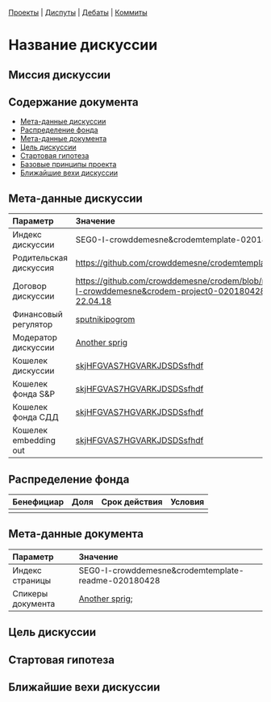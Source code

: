 [Проекты](projects/) | [Диспуты](disputes/) | [Дебаты](debates/) | [Коммиты](../../commits/master)

# Название дискуссии



## Миссия дискуссии



## Содержание документа

- [Мета-данные дискуссии](#Мета-данные-дискуссии)
- [Распределение фонда](#Распределение-фонда)
- [Мета-данные документа](#Мета-данные-документа)
- [Цель дискуссии](#Цель-дискуссии)
- [Стартовая гипотеза](#Стартовая-гипотеза)
- [Базовые принципы проекта](#Базовые-принципы-проекта)
- [Ближайшие вехи дискуссии](#Ближайшие-вехи-дискуссии)

## Мета-данные дискуссии

| Параметр | Значение |
| :---        |     :---      |
| Индекс дискуссии     |   SEG0-I-crowddemesne&crodemtemplate-020180428  |
| Родительская дискуссия        |     https://github.com/crowddemesne/crodemtemplate/     |
| Договор дискуссии  |   https://github.com/crowddemesne/crodem/blob/master/projects/SEG0-I-crowddemesne&crodem-project0-020180428.md в версии от [22.04.18](https://github.com/crowddemesne/crodem/commit/a1c06142fc9cefd690911f4012feeeda99256af1#diff-7744537719dacdf3dc18451b692944ad)   |
| Финансовый регулятор     |   [sputnikipogrom](https://github.com/)  |
| Модератор дискуссии    |   [Another sprig](https://github.com/asprig)   |
| Кошелек дискуссии     |   [skjHFGVAS7HGVARKJDSDSsfhdf]()  |
| Кошелек фонда S&P   |   [skjHFGVAS7HGVARKJDSDSsfhdf]()   |
| Кошелек фонда СДД   |   [skjHFGVAS7HGVARKJDSDSsfhdf]()   |
| Кошелек embedding out    |   [skjHFGVAS7HGVARKJDSDSsfhdf]()   |

## Распределение фонда

| Бенефициар | Доля | Срок действия | Условия |
| :---        |     :---      |    :---      |   :---      |
|  |          |       |  |

## Мета-данные документа 

| Параметр | Значение |
| :---        |     :---      |
| Индекс страницы     |   SEG0-I-crowddemesne&crodemtemplate-readme-020180428 |
| Спикеры документа    |   [Another sprig](https://github.com/asprig);    |

## Цель дискуссии



## Стартовая гипотеза 


## Ближайшие вехи дискуссии




